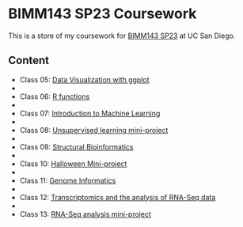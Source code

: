 # BIMM143 SP23 Coursework
This is a store of my coursework for [BIMM143 SP23](https://marcos-diazg.github.io/BIMM143_SP23/) at UC San Diego. 

## Content
- Class 05: [Data Visualization with ggplot](https://github.com/heidinam-sd/bimm143/blob/main/Class05/class05_labreport.md)
- 
- Class 06: [R functions](https://github.com/heidinam-sd/bimm143/blob/main/Class06/lab6_report.md)
- 
- Class 07: [Introduction to Machine Learning](https://github.com/heidinam-sd/bimm143/blob/main/Class7/class7_labreport.md)
- 
- Class 08: [Unsupervised learning mini-project](https://github.com/heidinam-sd/bimm143/blob/main/class8/class8_miniproject.md)
- 
- Class 09: [Structural Bioinformatics](https://github.com/heidinam-sd/bimm143/blob/main/Class09/class9.md)
- 
- Class 10: [Halloween Mini-project](https://github.com/heidinam-sd/bimm143/blob/main/Class10/class10_project.html)
- 
- Class 11: [Genome Informatics](https://github.com/heidinam-sd/bimm143/blob/main/Class11/class11_labreport.md)
- 
- Class 12: [Transcriptomics and the analysis of RNA-Seq data](https://github.com/heidinam-sd/bimm143/blob/main/Class12/class12_labreport.md)
- 
- Class 13: [RNA-Seq analysis mini-project](https://github.com/heidinam-sd/bimm143/blob/main/Class13/class13-miniproject.md)
